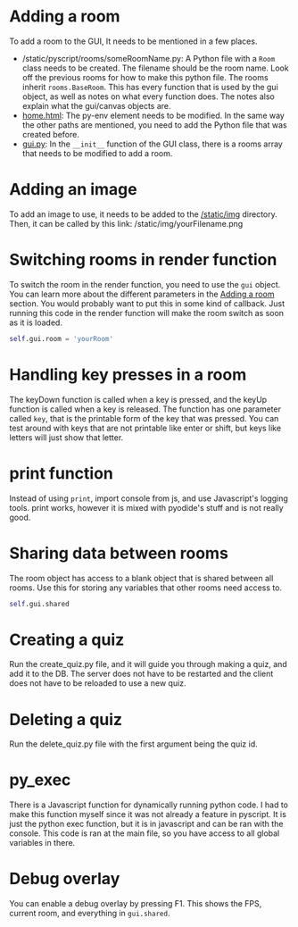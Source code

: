 # Adding a room
To add a room to the GUI, It needs to be mentioned in a few places.
- /static/pyscript/rooms/someRoomName.py: A Python file with a `Room` class needs to be created. The filename should be the room name. Look off the previous rooms for how to make this python file. The rooms inherit `rooms.BaseRoom`. This has every function that is used by the gui object, as well as notes on what every function does. The notes also explain what the gui/canvas objects are.
- [home.html](/templates/home.html): The py-env element needs to be modified. In the same way the other paths are mentioned, you need to add the Python file that was created before.
- [gui.py](/static/pyscript/gui.py): In the `__init__` function of the GUI class, there is a rooms array that needs to be modified to add a room.

# Adding an image
To add an image to use, it needs to be added to the [/static/img](/static/img) directory. Then, it can be called by this link: /static/img/yourFilename.png

# Switching rooms in render function
To switch the room in the render function, you need to use the `gui` object. You can learn more about the different parameters in the [Adding a room](#adding-a-room) section. You would probably want to put this in some kind of callback. Just running this code in the render function will make the room switch as soon as it is loaded.

```py
self.gui.room = 'yourRoom'
```

# Handling key presses in a room
The keyDown function is called when a key is pressed, and the keyUp function is called when a key is released. The function has one parameter called `key`, that is the printable form of the key that was pressed. You can test around with keys that are not printable like enter or shift, but keys like letters will just show that letter.

# print function
Instead of using `print`, import console from js, and use Javascript's logging tools. print works, however it is mixed with pyodide's stuff and is not really good.

# Sharing data between rooms
The room object has access to a blank object that is shared between all rooms. Use this for storing any variables that other rooms need access to.
```py
self.gui.shared
```

# Creating a quiz
Run the create_quiz.py file, and it will guide you through making a quiz, and add it to the DB. The server does not have to be restarted and the client does not have to be reloaded to use a new quiz.

# Deleting a quiz
Run the delete_quiz.py file with the first argument being the quiz id.

# py_exec
There is a Javascript function for dynamically running python code. I had to make this function myself since it was not already a feature in pyscript. It is just the python exec function, but it is in javascript and can be ran with the console. This code is ran at the main file, so you have access to all global variables in there.

# Debug overlay
You can enable a debug overlay by pressing F1. This shows the FPS, current room, and everything in `gui.shared`.
